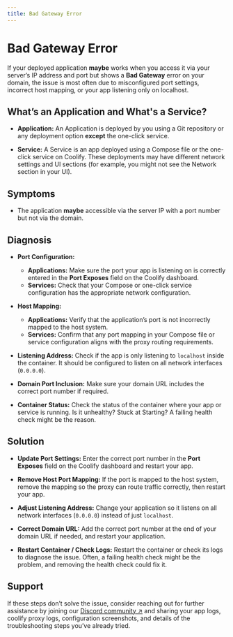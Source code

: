 ```yaml
---
title: Bad Gateway Error
---
```


# Bad Gateway Error

If your deployed application **maybe** works when you access it via your server’s IP address and port but shows a **Bad Gateway** error on your domain, the issue is most often due to misconfigured port settings, incorrect host mapping, or your app listening only on localhost.

## What’s an Application and What's a Service?

- **Application:** An Application is deployed by you using a Git repository or any deployment option **except** the one-click service.

- **Service:** A Service is an app deployed using a Compose file or the one-click service on Coolify. These deployments may have different network settings and UI sections (for example, you might not see the Network section in your UI).

## Symptoms

- The application **maybe** accessible via the server IP with a port number but not via the domain.

## Diagnosis

- **Port Configuration:**

  - **Applications:** Make sure the port your app is listening on is correctly entered in the **Port Exposes** field on the Coolify dashboard.
  - **Services:** Check that your Compose or one-click service configuration has the appropriate network configuration.

- **Host Mapping:**

  - **Applications:** Verify that the application’s port is not incorrectly mapped to the host system.
  - **Services:** Confirm that any port mapping in your Compose file or service configuration aligns with the proxy routing requirements.

- **Listening Address:** Check if the app is only listening to `localhost` inside the container. It should be configured to listen on all network interfaces (`0.0.0.0`).

- **Domain Port Inclusion:** Make sure your domain URL includes the correct port number if required.

- **Container Status:** Check the status of the container where your app or service is running. Is it unhealthy? Stuck at Starting? A failing health check might be the reason.

## Solution

- **Update Port Settings:** Enter the correct port number in the **Port Exposes** field on the Coolify dashboard and restart your app.

    <ZoomableImage src="/docs/images/troubleshoot/applications/bad-gateway/1.webp" />

- **Remove Host Port Mapping:** If the port is mapped to the host system, remove the mapping so the proxy can route traffic correctly, then restart your app.

    <ZoomableImage src="/docs/images/troubleshoot/applications/bad-gateway/2.webp" />

- **Adjust Listening Address:** Change your application so it listens on all network interfaces (`0.0.0.0`) instead of just `localhost`.

    <ZoomableImage src="/docs/images/troubleshoot/applications/bad-gateway/3.webp" />

- **Correct Domain URL:** Add the correct port number at the end of your domain URL if needed, and restart your application.

    <ZoomableImage src="/docs/images/troubleshoot/applications/bad-gateway/4.webp" />

- **Restart Container / Check Logs:** Restart the container or check its logs to diagnose the issue. Often, a failing health check might be the problem, and removing the health check could fix it.

    <ZoomableImage src="/docs/images/troubleshoot/applications/bad-gateway/5.webp" />

## Support

If these steps don’t solve the issue, consider reaching out for further assistance by joining our [Discord community ↗](https://coolify.io/discord) and sharing your app logs, coolify proxy logs, configuration screenshots, and details of the troubleshooting steps you’ve already tried.
